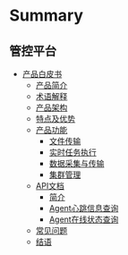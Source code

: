 # Summary

## 管控平台
* [产品白皮书]()
    * [产品简介](产品白皮书/产品简介/README.md)
    * [术语解释](产品白皮书/术语解释/Term.md)
    * [产品架构](产品白皮书/产品架构图/Architecture.md)
    * [特点及优势](产品白皮书/特点及优势/Advantages.md)
    * [产品功能]()
        * [文件传输](产品白皮书/产品功能/FileTrans.md)
        * [实时任务执行](产品白皮书/产品功能/RealTimeTaskExecution.md)
        * [数据采集与传输](产品白皮书/产品功能/DataCollect.md)
        * [集群管理](产品白皮书/产品功能/ClusterManage.md)
    * [API文档]()
        * [简介](产品白皮书/API文档/GSE/README.md)
        * [Agent心跳信息查询](产品白皮书/API文档/GSE/get_agent_info.md)
        * [Agent在线状态查询](产品白皮书/API文档/GSE/get_agent_status.md)
    * [常见问题](产品白皮书/常见问题/FAQ.md)
    * [结语](产品白皮书/结语/Conclusion.md)